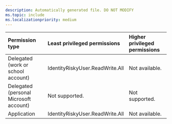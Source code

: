 ```yaml
---
description: Automatically generated file. DO NOT MODIFY
ms.topic: include
ms.localizationpriority: medium
---
```


|Permission type|Least privileged permissions|Higher privileged permissions|
|:---|:---|:---|
|Delegated (work or school account)|IdentityRiskyUser.ReadWrite.All|Not available.|
|Delegated (personal Microsoft account)|Not supported.|Not supported.|
|Application|IdentityRiskyUser.ReadWrite.All|Not available.|



